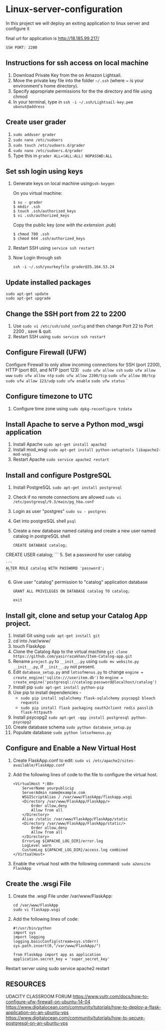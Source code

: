 # Linux-server-configuration

In this project we will deploy an exiting application to linux server and configure it

final url for application is http://18.185.99.217/

`SSH PORT: 2200`


## Instructions for ssh access on local machine

1. Download Private Key from the on Amazon Lightsail.
2. Move the private key file into the folder `~/.ssh` (where ~ is your environment's home directory). 
3. Specify appropriate permissions for the the directory and file using chmod
4. In your terminal, type in
	```ssh -i ~/.ssh/Lightsail-key.pem ubunut@address```

## Create user grader

1. `sudo adduser grader`
2. `sudo nano /etc/sudoers`
3. `sudo touch /etc/sudoers.d/grader`
4. `sudo nano /etc/sudoers.d/grader` 
5.  Type this in `grader ALL=(ALL:ALL) NOPASSWD:ALL`

## Set ssh login using keys

1. Generate keys on local machine using`ssh-keygen`

	On you virtual machine:
	```
	$ su - grader
	$ mkdir .ssh
	$ touch .ssh/authorized_keys
	$ vi .ssh/authorized_keys
	```
	Copy the public key (_one with the extension .pub_) 
  
	```
	$ chmod 700 .ssh
	$ chmod 644 .ssh/authorized_keys
	```
	
3. Restart SSH using `service ssh restart`
4. Now Login through ssh

	`ssh -i ~/.ssh/yourkeyfile grader@35.164.53.24`

## Update installed packages

	sudo apt-get update
	sudo apt-get upgrade

## Change the SSH port from 22 to 2200

1. Use `sudo vi /etc/ssh/sshd_config` and then change Port 22 to Port 2200 , save & quit.
2. Restart SSH using `sudo service ssh restart` 

## Configure Firewall (UFW)

Configure Firewall to only allow incoming connections for SSH (port 2200), HTTP (port 80), and NTP (port 123)
`
sudo ufw allow ssh`
    `sudo ufw allow www`
`sudo ufw allow ntp`
  `sudo ufw allow 2200/tcp`
	`sudo ufw allow 80/tcp`
	`sudo ufw allow 123/udp`
	`sudo ufw enable` 
  `sudo ufw status`
  `
 
## Configure timezone to UTC

1. Configure time zone using `sudo dpkg-reconfigure tzdata`


## Install Apache to serve a Python mod_wsgi application

1. Install Apache `sudo apt-get install apache2`
2. Install mod_wsgi `sudo apt-get install python-setuptools libapache2-mod-wsgi`
3. Restart Apache `sudo service apache2 restart`

## Install and configure PostgreSQL

1. Install PostgreSQL `sudo apt-get install postgresql`
2. Check if no remote connections are allowed `sudo vi /etc/postgresql/9.3/main/pg_hba.conf`
3. Login as user "postgres" `sudo su - postgres`
4. Get into postgreSQL shell `psql`
5. Create a new database named catalog  and create a new user named catalog in postgreSQL shell
	
	```
	CREATE DATABASE catalog;
  CREATE USER catalog;
	```
5. Set a password for user catalog
	
	```
	ALTER ROLE catalog WITH PASSWORD 'password';
	```
6. Give user "catalog" permission to "catalog" application database
	
	```
	GRANT ALL PRIVILEGES ON DATABASE catalog TO catalog;
	```
	
	```
	exit
	```
 
## Install git, clone and setup your Catalog App project.
1. Install Git using `sudo apt-get install git`
2. cd into /var/www/
3. touch FlaskApp
4. Clone the Catalog App to the virtual machine `git clone https://github.com/yasirrazakhan/Item-Catalog-app.git`
5. Rename `project.py` to `__init__.py` using `sudo mv website.py __init__.py`, if `__init__.py` not present.
6. Edit `database_setup.py` and `lotsofmenus.py` to change `engine = create_engine('sqlite:///useritem.db')` to `engine = create_engine('postgresql://catalog:password@localhost/catalog')`
7. Install pip `sudo apt-get install python-pip`
8. Use pip to install dependencies -
	* `sudo pip install sqlalchemy flask-sqlalchemy psycopg2 bleach requests`
	* `sudo pip install flask packaging oauth2client redis passlib flask-httpauth`
9. Install psycopg2 `sudo apt-get -qqy install postgresql python-psycopg2`
10. Create database schema `sudo python database_setup.py`
11. Populate database `sudo python lotsofmenus.py`


## Configure and Enable a New Virtual Host
1. Create FlaskApp.conf to edit: `sudo vi /etc/apache2/sites-available/FlaskApp.conf`
2. Add the following lines of code to the file to configure the virtual host. 
	
	```
	<VirtualHost *:80>
		ServerName yourpublicip
		ServerAdmin name@example.com
		WSGIScriptAlias / /var/www/FlaskApp/flaskapp.wsgi
		<Directory /var/www/FlaskApp/FlaskApp/>
			Order allow,deny
			Allow from all
		</Directory>
		Alias /static /var/www/FlaskApp/FlaskApp/static
		<Directory /var/www/FlaskApp/FlaskApp/static/>
			Order allow,deny
			Allow from all
		</Directory>
		ErrorLog ${APACHE_LOG_DIR}/error.log
		LogLevel warn
		CustomLog ${APACHE_LOG_DIR}/access.log combined
	</VirtualHost>
	```
3. Enable the virtual host with the following command: `sudo a2ensite FlaskApp`

## Create the .wsgi File
1. Create the .wsgi File under /var/www/FlaskApp: 
	
	```
	cd /var/www/FlaskApp
	sudo vi flaskapp.wsgi 
	```
2. Add the following lines of code:
	
	```
	#!/usr/bin/python
	import sys
	import logging
	logging.basicConfig(stream=sys.stderr)
	sys.path.insert(0,"/var/www/FlaskApp/")

	from FlaskApp import app as application
	application.secret_key = 'super_secret_key'
	```
  Restart server using sudo service apache2 restart
  
## RESOURCES

UDACITY CLASSROOM FORUM
https://www.vultr.com/docs/how-to-configure-ufw-firewall-on-ubuntu-14-04
https://www.digitalocean.com/community/tutorials/how-to-deploy-a-flask-application-on-an-ubuntu-vps
https://www.digitalocean.com/community/tutorials/how-to-secure-postgresql-on-an-ubuntu-vps
